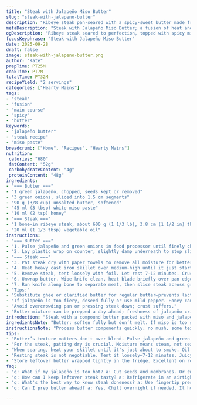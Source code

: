 ```yaml
---
title: "Steak with Jalapeño Miso Butter"
slug: "steak-with-jalapeno-butter"
description: "Ribeye steak pan-seared with a spicy-sweet butter made from jalapeño, green onions, miso, and maple syrup. The butter is rolled, chilled, and sliced atop resting steak. Visual cues: a well-browned crust on the meat, a melted swirl of butter that melts into folds and crevices. Balances heat from jalapeño with umami-rich miso and sweetness. Substitute tahini for miso if needed. Use ghee or clarified butter if lactose intolerant. Resting time crucial to redistribute juices and prevent dryness. Simple sear, no overcooking, quick prep with food processor—knows kitchen wins are in timing and temperature control."
metaDescription: "Steak with Jalapeño Miso Butter; a fusion of heat and umami in every bite. Perfect for steak lovers seeking excitement in flavors."
ogDescription: "Ribeye steak seared to perfection, topped with spicy miso butter. Bold, umami-rich, and sure to satisfy. Bring the heat to your dinner table."
focusKeyphrase: "Steak with Jalapeño Miso Butter"
date: 2025-09-28
draft: false
image: steak-with-jalapeno-butter.png
author: "Kate"
prepTime: PT25M
cookTime: PT7M
totalTime: PT32M
recipeYield: "2 servings"
categories: ["Hearty Mains"]
tags:
- "steak"
- "fusion"
- "main course"
- "spicy"
- "butter"
keywords:
- "jalapeño butter"
- "steak recipe"
- "miso paste"
breadcrumb: ["Home", "Recipes", "Hearty Mains"]
nutrition: 
 calories: "680"
 fatContent: "52g"
 carbohydrateContent: "4g"
 proteinContent: "48g"
ingredients:
- "=== Butter ==="
- "1 green jalapeño, chopped, seeds kept or removed"
- "3 green onions, sliced into 1.5 cm segments"
- "90 g (3/8 cup) unsalted butter, softened"
- "45 ml (3 tbsp) white miso paste"
- "10 ml (2 tsp) honey"
- "=== Steak ==="
- "1 bone-in ribeye steak, about 600 g (1 1/3 lb), 3.8 cm (1 1/2 in) thick"
- "20 ml (1 1/3 tbsp) vegetable oil"
instructions:
- "=== Butter ==="
- "1. Pulse jalapeño and green onions in food processor until finely chopped but not puréed; texture matters. Add butter, miso, and honey. Blend until fully combined, smooth but punchy. Saltiness from miso carries through; adjust if swapping miso for tahini, adding extra salt."
- "2. Lay plastic wrap on counter, slightly damp underneath to stop slipping. Spoon butter mixture at one end, shape quickly into a cylinder about 4 cm diameter—smaller so it slices easily. Wrap tight, twist ends to seal. Refrigerate at least 90 minutes until firm but easy to slice."
- "=== Steak ==="
- "3. Pat steak dry with paper towels to remove all moisture for better Maillard. Season both sides generously with kosher salt. No pepper yet—add after resting or it burns under high heat. Leave at room temperature 45-55 minutes to take chill off; this helps even cooking."
- "4. Heat heavy cast iron skillet over medium-high until it just starts to smoke. Swirl in oil, coat pan. Lay steak down away from you to avoid splatter. Should hear immediate loud sizzle, a deep crackle. Cook undisturbed 3-4 minutes. Look for dark brown crust forming edges. Flip, cook other side 3 minutes for rare/medium-rare. Adjust by thickness, use fingertip pressure: steak resists, still soft and springy."
- "5. Remove steak, tent loosely with foil. Let rest 7-12 minutes. Crucial. Juice redistributes, meat fibers relax. Cut too soon and liquid floods plate. Rest on cutting board off heat or warm spot."
- "6. Unwrap butter. Wipe knife clean, heat blade briefly over pan edge or hot water, dry quickly. Slice butter into discs roughly 5 mm thick. Butter soft but firm, slices cleanly."
- "7. Run knife along bone to separate meat, then slice steak across grain into 1.5 cm thick pieces. Arrange on warm plates, top each with a slice of jalapeño miso butter. Butter will melt gently, pool flavors. Serve with mashed potatoes or crisp salad if you want. Keep leftover butter refrigerated tightly wrapped."
- "Tips:"
- "Substitute ghee or clarified butter for regular butter—prevents lactose intolerance discomfort but still carries flavor."
- "If jalapeño is too fiery, deseed fully or use mild pepper. Honey can replace maple syrup to avoid overpowering sweetness."
- "Avoid overcrowding pan or pressing steak down; crust suffers."
- "Butter mixture can be prepped a day ahead; freshness of jalapeño critical for brightness."
introduction: "Steak with a compound butter packed with miso and jalapeño. Bold umami colliding with heat and sweetness. Hand on seasoning—salt deeply, pepper just before serving or after. Get that skillet smoking hot but not blazing; crust forms from high heat and dry surface. Watch edges, not time alone. Controlled rest—handle with care. Butter’s no afterthought here. Rolled firm and sliced like coins. The trick? Heat the blade. It keeps butter from tearing, globs swallowed in a smooth spread melting into the meat’s crevices. Serve this with a simple side; keep your spotlight on steak and butter. No distractions."
ingredientsNote: "Butter: soften fully but don’t melt. If miso is too salty or intense, adjust honey for balance. Jalapeño heat varies by freshness, size, and how much seed you keep. Want milder? Remove seeds and membranes. Butter quality matters—European-style or high-fat butter gives silkier spread and flavor depth. For vegan option, swap butter for coconut-based spreads and miso with tahini to maintain saltiness. Steak: a bone-in ribeye is best for flavor and juiciness. Thickness matters here: thinner cook too fast, thicker need longer rest and rely less on preset times, more on touch. Pat meat dry to kickstart Maillard browning—skip this and steak steams. Room temp meat sears evenly; cold meat contracts on heat and toughens."
instructionsNote: "Process butter components quickly; no mush, some texture keeps it interesting. When wrapping butter, dampen one side of plastic wrap to keep it steady during rolling. Rest butter in fridge preferably 90+ minutes but can do overnight. Steak salting early draws moisture out—don't skip drying before cooking to get crust. Oil must shimmer and slightly smoke before steak hits pan. Don’t move steak around initially; crowding or flipping too soon stops crust formation. Let steak reveal visual clues: browned edges curling away, deep mahogany crust with little indentation upon pressing. Rest is non-negotiable to redistribute juices. Use warm knife for butter slices to avoid crumbling. Top steak just before serving to keep butter from melting too soon and diluting texture. Slice against grain for tenderness. Leftover butter is excellent melted on roasted veggies or stirred into rice for depth."
tips:
- "Butter’s texture matters—don't over blend. Pulse jalapeño and green onions until finely chopped. Keep some character in your mix. Saltiness from miso can vary with brands. Adjust honey if miso's too intense."
- "For the steak, patting dry is crucial. Moisture means steam, not sear. Let steak rest before cooking—45-55 minutes for even heat distribution. If you skip this, expect tough meat."
- "When searing, heat your skillet until it's just about to smoke. Oil must shimmer. Move the steak once it's down—crust develops best without crowding or flipping too soon."
- "Resting steak is not negotiable. Tent it loosely—7-12 minutes. Juicy steak needs this time to redistribute. Cut too soon sees juices flood your plate, and that’s a waste."
- "Store leftover butter wrapped tightly in the fridge. Excellent on roasted veggies or stirred into grains—great way to use up leftover flavors without fuss."
faq:
- "q: What if my jalapeño is too hot? a: Cut seeds and membranes. Or swap for a milder pepper like Anaheim. Adjust to your heat level."
- "q: How can I keep leftover steak tasty? a: Refrigerate in an airtight container. Reheat gently—avoid microwave if possible. Skillet on low is better."
- "q: What's the best way to know steak doneness? a: Use fingertip pressure or take temps. Rare is 50-52°C; medium-rare hits 54-57°C. Visual clues: dark brown crust, firming edges."
- "q: Can I prep butter ahead? a: Yes. Chill overnight if needed. It holds well. Roll tightly. Stays fresh in the fridge. If softening too much, re-chill before slicing."

---
```

